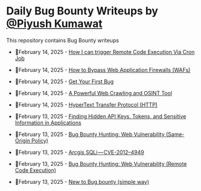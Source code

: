 # Daily Bug Bounty Writeups by [@Piyush Kumawat](https://twitter.com/piyush_supiy) 
This repository contains Bug Bounty writeups

<!-- BLOG-POST-LIST:START -->
 - 💯February 14, 2025 - [How I can trigger Remote Code Execution Via Cron Job](https://r0b0ts.medium.com/how-i-can-trigger-remote-code-execution-via-cron-job-b7d9d7dc9372?source=rss------bug_bounty-5) 

 - 💯February 14, 2025 - [How to Bypass Web Application Firewalls &lpar;WAFs&rpar;](https://medium.com/@vipulsonule71/how-to-bypass-web-application-firewalls-wafs-d4a0212b6fa5?source=rss------bug_bounty-5) 

 - 💯February 14, 2025 - [Get Your First Bug](https://cybersecuritywriteups.com/get-your-first-bug-b50dadbea60a?source=rss------bug_bounty-5) 

 - 💯February 14, 2025 - [A Powerful Web Crawling and OSINT Tool](https://osintteam.blog/a-powerful-web-crawling-and-osint-tool-c0a5d118f398?source=rss------bug_bounty-5) 

 - 💯February 14, 2025 - [HyperText Transfer Protocol &lpar;HTTP&rpar;](https://medium.com/bug-bounty-bug-hunter-academy/hypertext-transfer-protocol-http-3719e3eda9ea?source=rss------bug_bounty-5) 

 - 💯February 13, 2025 - [Finding Hidden API Keys, Tokens, and Sensitive Information in Applications](https://osintteam.blog/finding-hidden-api-keys-tokens-and-sensitive-information-in-applications-d8a40a5a162a?source=rss------bug_bounty-5) 

 - 💯February 13, 2025 - [Bug Bounty Hunting: Web Vulnerability &lpar;Same-Origin Policy&rpar;](https://medium.com/@muhammad4208/bug-bounty-hunting-web-vulnerability-same-origin-policy-23aabe865729?source=rss------bug_bounty-5) 

 - 💯February 13, 2025 - [Arcgis SQLi — CVE-2012–4949](https://medium.com/@metogmer/arcgis-sqli-cve-2012-4949-06ea278ab6a4?source=rss------bug_bounty-5) 

 - 💯February 13, 2025 - [Bug Bounty Hunting: Web Vulnerability &lpar;Remote Code Execution&rpar;](https://medium.com/@muhammad4208/bug-bounty-hunting-web-vulnerability-remote-code-execution-3935b5823657?source=rss------bug_bounty-5) 

 - 💯February 13, 2025 - [New to Bug bounty &lpar;simple way&rpar;](https://medium.com/@bombhajohn/new-to-bug-bounty-simple-way-62cd38d0b9fc?source=rss------bug_bounty-5) 
<!-- BLOG-POST-LIST:END -->
